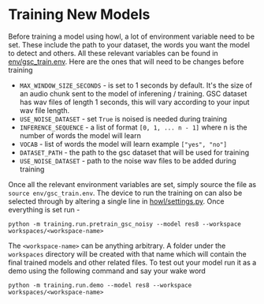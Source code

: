 # Training New Models

Before training a model using howl, a lot of environment variable need to be set. These include the path to your dataset, the words you want the model to detect and others. All these relevant variables can be found in [env/gsc_train.env](https://github.com/TheFlash98/howl/blob/master/envs/gsc_train.env). Here are the ones that will need to be changes before training

- `MAX_WINDOW_SIZE_SECONDS` - is set to 1 seconds by default. It's the size of an audio chunk sent to the model of inferening / training. GSC dataset has wav files of length 1 seconds, this will vary according to your input wav file length.
- `USE_NOISE_DATASET` - set `True` is noised is needed during training
- `INFERENCE_SEQUENCE` - a list of format `[0, 1, ... n - 1]` where n is the number of words the model will learn
- `VOCAB` - list of words the model will learn example `["yes", "no"]`
- `DATASET_PATH` - the path to the gsc dataset that will be used for training
- `USE_NOISE_DATASET` - path to the noise wav files to be added during training

Once all the relevant environment variables are set, simply source the file as `source env/gsc_train.env`. The device to run the training on can also be selected through by altering a single line in [howl/settings.py](https://github.com/TheFlash98/howl/blob/master/howl/settings.py#L41). Once everything is set run - 

`python -m training.run.pretrain_gsc_noisy --model res8 --workspace workspaces/<workspace-name>` 

The `<workspace-name>` can be anything arbitrary. A folder under the `workspaces` directory will be created with that name which will contain the final trained models and other related files. To test out your model run it as a demo using the following command and say your wake word

`python -m training.run.demo --model res8 --workspace workspaces/<workspace-name>`